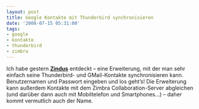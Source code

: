 ```yaml
---
layout: post
title: Google Kontakte mit Thunderbird synchronisieren
date: '2008-07-15 05:31:00'
tags:
- google
- kontakte
- thunderbird
- zimbra
---
```


Ich habe gestern [__Zindus__](https://addons.mozilla.org/de/thunderbird/addon/6095) entdeckt &#8211; eine Erweiterung, mit der man sehr einfach seine Thunderbird- und GMail-Kontakte synchronisieren kann. Benutzernamen und Passwort eingeben und los geht&#8217;s!
Die Erweiterung kann außerdem Kontakte mit dem Zimbra Collaboration-Server abgleichen (und darüber dann auch mit Mobiltelefon und Smartphones&#8230;) &#8211; daher kommt vermutlich auch der Name.